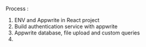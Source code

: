 Process :

1. ENV and Appwrite in React project
2. Build authentication service with appwrite
3. Appwrite database, file upload and custom queries
4.
